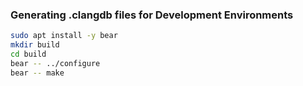 ### Generating .clangdb files for Development Environments

```sh
sudo apt install -y bear
mkdir build
cd build
bear -- ../configure
bear -- make
```
